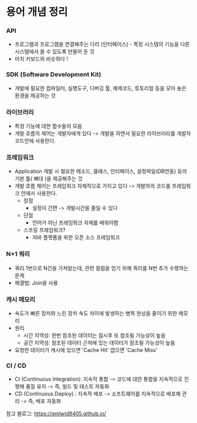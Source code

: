 # 용어 개념 정리

### API
* 프로그램과 프로그램을 연결해주는 다리 (인터페이스) - 특정 시스템의 기능을 다른 시스템에서 쓸 수 있도록 만들어 둔 것
* 마치 키보드와 비슷하다 !

### SDK (Software Development Kit)
* 개발에 필요한 컴파일러, 실행도구, 디버깅 툴, 예제코드, 튜토리얼 등을 모아 놓은 환경을 제공하는 것

### 라이브러리
* 특정 기능에 대한 함수들의 모음
* 개발 흐름의 제어는 개발자에게 있다 -> 개발을 하면서 필요한 라이브러리를 개발자 코드안에 사용한다.

### 프레임워크
* Application 개발 시 필요한 메소드, 클래스, 인터페이스, 설정파일(DB연동) 등의 기본 틀( 뼈대 )을 제공해주는 것
* 개발 흐름 제어는 프레임워크 자체적으로 가지고 있다 -> 개발자의 코드를 프레임워크 안에서 사용한다.
    * 장점 
        * 설정이 간편 -> 개발시간을 줄일 수 있다
    * 단점
        * 언어가 아닌 프레임워크 자체를 배워야함
    * 스프링 프레임워크?
        * 자바 플랫폼을 위한 오픈 소스 프레임워크

### N+1 쿼리
* 쿼리 1번으로 N건을 가져왔는데, 관련 컬럼을 얻기 위해 쿼리를 N번 추가 수행하는 문제
* 해결법: Join을 사용

### 캐시 메모리
* 속도가 빠른 장치와 느린 장치 속도 차이에 발생하는 병목 현상을 줄이기 위한 메모리
* 원리
    * 시간 지역성: 한번 참조된 데이터는 잠시후 또 참조될 가능성이 높음
    * 공간 지역성: 참조된 데이터 근처에 있는 데이터가 참조될 가능성이 높음
* 요청한 데이터가 캐시에 있으면 'Cache Hit' 없으면 'Cache Miss'

### CI / CD
* CI (Continuous Integration): 지속적 통합 -> 코드에 대한 통합을 지속적으로 진행해 품질 유지 -> 즉, 빌드 및 테스트 자동화
* CD (Continuous Deploy) : 지속적 배포 -> 소프트웨어를 지속적으로 배포해 관리 -> 즉, 배포 자동화

참고 블로그: https://gmlwjd9405.github.io/